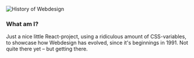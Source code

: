 ![History of Webdesign](https://res.cloudinary.com/dr24t0rw2/image/upload/v1656325944/history-preview_d4okms.png)

### What am I?

Just a nice little React-project, using a ridiculous amount of CSS-variables, to showcase how Webdesign has evolved, since it's beginnings in 1991. Not quite there yet – but getting there.
